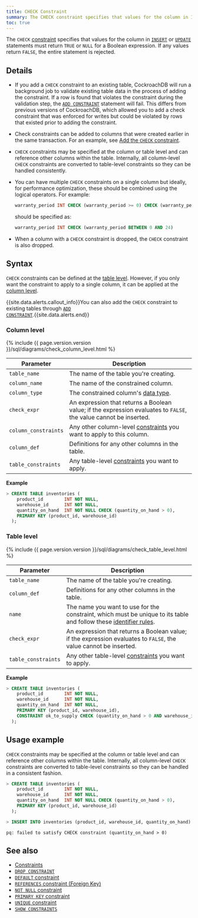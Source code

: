 ```yaml
---
title: CHECK Constraint
summary: The CHECK constraint specifies that values for the column in INSERT or UPDATE statements must satisfy a Boolean expression.
toc: true
---
```


The `CHECK` [constraint](constraints.html) specifies that values for the column in [`INSERT`](insert.html) or [`UPDATE`](update.html) statements must return `TRUE` or `NULL` for a Boolean expression. If any values return `FALSE`, the entire statement is rejected.

## Details

- If you add a `CHECK` constraint to an existing table, CockroachDB will run a background job to validate existing table data in the process of adding the constraint. If a row is found that violates the constraint during the validation step, the [`ADD CONSTRAINT`](add-constraint.html) statement will fail. This differs from previous versions of CockroachDB, which allowed you to add a check constraint that was enforced for writes but could be violated by rows that existed prior to adding the constraint.
- Check constraints can be added to columns that were created earlier in the same transaction. For an example, see [Add the `CHECK` constraint](add-constraint.html#add-the-check-constraint).
- `CHECK` constraints may be specified at the column or table level and can reference other columns within the table. Internally, all column-level `CHECK` constraints are converted to table-level constraints so they can be handled consistently.
- You can have multiple `CHECK` constraints on a single column but ideally, for performance optimization, these should be combined using the logical operators. For example:

  ~~~ sql
  warranty_period INT CHECK (warranty_period >= 0) CHECK (warranty_period <= 24)
  ~~~

  should be specified as:

  ~~~ sql
  warranty_period INT CHECK (warranty_period BETWEEN 0 AND 24)
  ~~~
- When a column with a `CHECK` constraint is dropped, the `CHECK` constraint is also dropped.

## Syntax

`CHECK` constraints can be defined at the [table level](#table-level). However, if you only want the constraint to apply to a single column, it can be applied at the [column level](#column-level).

{{site.data.alerts.callout_info}}You can also add the <code>CHECK</code> constraint to existing tables through <a href="add-constraint.html#add-the-check-constraint"><code>ADD CONSTRAINT</code></a>.{{site.data.alerts.end}}

### Column level

<div>
  {% include {{ page.version.version }}/sql/diagrams/check_column_level.html %}
</div>

 Parameter | Description
-----------|-------------
 `table_name` | The name of the table you're creating.
 `column_name` | The name of the constrained column.
 `column_type` | The constrained column's [data type](data-types.html).
 `check_expr` | An expression that returns a Boolean value; if the expression evaluates to `FALSE`, the value cannot be inserted.
 `column_constraints` | Any other column-level [constraints](constraints.html) you want to apply to this column.
 `column_def` | Definitions for any other columns in the table.
 `table_constraints` | Any table-level [constraints](constraints.html) you want to apply.

**Example**

~~~ sql
> CREATE TABLE inventories (
    product_id        INT NOT NULL,
    warehouse_id      INT NOT NULL,
    quantity_on_hand  INT NOT NULL CHECK (quantity_on_hand > 0),
    PRIMARY KEY (product_id, warehouse_id)
  );
~~~

### Table level

<div>
  {% include {{ page.version.version }}/sql/diagrams/check_table_level.html %}
</div>

 Parameter | Description
-----------|-------------
 `table_name` | The name of the table you're creating.
 `column_def` | Definitions for any other columns in the table.
 `name` | The name you want to use for the constraint, which must be unique to its table and follow these [identifier rules](keywords-and-identifiers.html#identifiers).
 `check_expr` | An expression that returns a Boolean value; if the expression evaluates to `FALSE`, the value cannot be inserted.
 `table_constraints` | Any other table-level [constraints](constraints.html) you want to apply.

**Example**

~~~ sql
> CREATE TABLE inventories (
    product_id        INT NOT NULL,
    warehouse_id      INT NOT NULL,
    quantity_on_hand  INT NOT NULL,
    PRIMARY KEY (product_id, warehouse_id),
    CONSTRAINT ok_to_supply CHECK (quantity_on_hand > 0 AND warehouse_id BETWEEN 100 AND 200)
  );
~~~

## Usage example

`CHECK` constraints may be specified at the column or table level and can reference other columns within the table. Internally, all column-level `CHECK` constraints are converted to table-level constraints so they can be handled in a consistent fashion.

~~~ sql
> CREATE TABLE inventories (
    product_id        INT NOT NULL,
    warehouse_id      INT NOT NULL,
    quantity_on_hand  INT NOT NULL CHECK (quantity_on_hand > 0),
    PRIMARY KEY (product_id, warehouse_id)
  );

> INSERT INTO inventories (product_id, warehouse_id, quantity_on_hand) VALUES (1, 2, 0);
~~~
~~~
pq: failed to satisfy CHECK constraint (quantity_on_hand > 0)
~~~

## See also

- [Constraints](constraints.html)
- [`DROP CONSTRAINT`](drop-constraint.html)
- [`DEFAULT` constraint](default-value.html)
- [`REFERENCES` constraint (Foreign Key)](foreign-key.html)
- [`NOT NULL` constraint](not-null.html)
- [`PRIMARY KEY` constraint](primary-key.html)
- [`UNIQUE` constraint](unique.html)
- [`SHOW CONSTRAINTS`](show-constraints.html)
